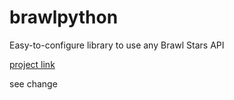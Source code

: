 # brawlpython
 
Easy-to-configure library to use any Brawl Stars API

[project link](https://github.com/0dminnimda/brawlpython)

see change